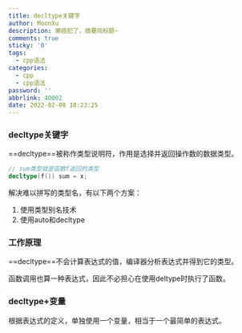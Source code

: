 ```yaml
---
title: decltype关键字
author: MoonXu
description: 懒癌犯了，摘要同标题~
comments: true
sticky: '0'
tags:
  - cpp语法
categories:
  - cpp
  - cpp语法
password: ''
abbrlink: 40002
date: 2022-02-08 18:23:25
---
```


### decltype关键字

==decltype==被称作类型说明符，作用是选择并返回操作数的数据类型。

```cpp
// sum类型就是函数f返回的类型
decltype(f()) sum = x;
```

解决难以拼写的类型名，有以下两个方案：

1. 使用类型别名技术
2. 使用auto和decltype

### 工作原理

==decltype==不会计算表达式的值，编译器分析表达式并得到它的类型。

函数调用也算一种表达式，因此不必担心在使用deltype时执行了函数。

### decltype+变量

根据表达式的定义，单独使用一个变量，相当于一个最简单的表达式。

